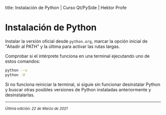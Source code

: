 title: Instalación de Python | Curso Qt/PySide | Hektor Profe

# Instalación de Python

Instalar la versión oficial desde `python.org`, marcar la opción inicial de "Añadir al PATH" y la última para activar las rutas largas.

Comprobar si el intérprete funciona en una terminal ejecutando uno de estos comandos:

```bash
python --v
python -V
```

Si no funciona reiniciar la terminal, si siguie sin funcionar desinstalar Python y buscar otras posibles versiones de Python instaladas anteriormente y desinstalarlas.

___
<small class="edited"><i>Última edición: 22 de Marzo de 2021</i></small>